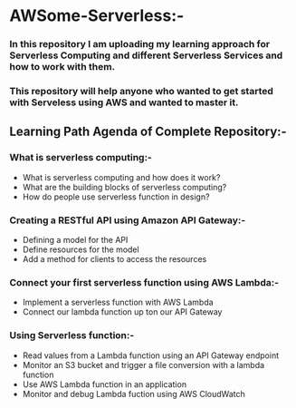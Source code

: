 # AWSome-Serverless:-
### In this repository I am uploading my learning approach for Serverless Computing and different Serverless Services and how to work with them. 
### This repository will help anyone who wanted to get started with Serveless using AWS and wanted to master it.

## Learning Path Agenda of Complete Repository:-

### What is serverless computing:-
* What is serverless computing and how does it work?
* What are the building blocks of serverless computing?
* How do people use serverless function in design?

### Creating a RESTful API using Amazon API Gateway:-
* Defining a model for the API
* Define resources for the model
* Add a method for clients to access the resources

### Connect your first serverless function using AWS Lambda:-
* Implement a serverless function with AWS Lambda
* Connect our lambda function up ton our API Gateway

### Using Serverless function:-
* Read values from a Lambda function using an API Gateway endpoint
* Monitor an S3 bucket and trigger a file conversion with a lambda function
* Use AWS Lambda function in an application 
* Monitor and debug Lambda fuction using AWS CloudWatch
